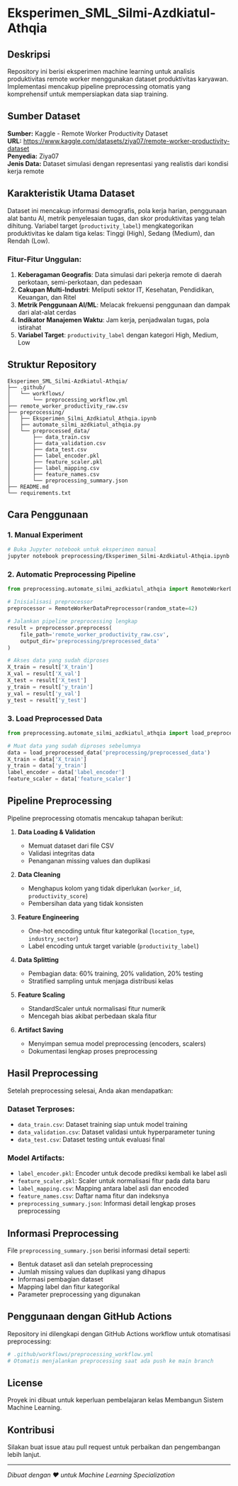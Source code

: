 # Eksperimen_SML_Silmi-Azdkiatul-Athqia

## Deskripsi
Repository ini berisi eksperimen machine learning untuk analisis produktivitas remote worker menggunakan dataset produktivitas karyawan. Implementasi mencakup pipeline preprocessing otomatis yang komprehensif untuk mempersiapkan data siap training.

## Sumber Dataset

**Sumber:** Kaggle - Remote Worker Productivity Dataset  
**URL:** https://www.kaggle.com/datasets/ziya07/remote-worker-productivity-dataset  
**Penyedia:** Ziya07  
**Jenis Data:** Dataset simulasi dengan representasi yang realistis dari kondisi kerja remote

## Karakteristik Utama Dataset

Dataset ini mencakup informasi demografis, pola kerja harian, penggunaan alat bantu AI, metrik penyelesaian tugas, dan skor produktivitas yang telah dihitung. Variabel target (`productivity_label`) mengkategorikan produktivitas ke dalam tiga kelas: Tinggi (High), Sedang (Medium), dan Rendah (Low).

### Fitur-Fitur Unggulan:
1. **Keberagaman Geografis**: Data simulasi dari pekerja remote di daerah perkotaan, semi-perkotaan, dan pedesaan
2. **Cakupan Multi-Industri**: Meliputi sektor IT, Kesehatan, Pendidikan, Keuangan, dan Ritel
3. **Metrik Penggunaan AI/ML**: Melacak frekuensi penggunaan dan dampak dari alat-alat cerdas
4. **Indikator Manajemen Waktu**: Jam kerja, penjadwalan tugas, pola istirahat
5. **Variabel Target**: `productivity_label` dengan kategori High, Medium, Low

## Struktur Repository

```
Eksperimen_SML_Silmi-Azdkiatul-Athqia/
├── .github/
│   └── workflows/
│       └── preprocessing_workflow.yml
├── remote_worker_productivity_raw.csv
├── preprocessing/
│   ├── Eksperimen_Silmi_Azdkiatul_Athqia.ipynb
│   ├── automate_silmi_azdkiatul_athqia.py
│   └── preprocessed_data/
│       ├── data_train.csv
│       ├── data_validation.csv
│       ├── data_test.csv
│       ├── label_encoder.pkl
│       ├── feature_scaler.pkl
│       ├── label_mapping.csv
│       ├── feature_names.csv
│       └── preprocessing_summary.json
├── README.md
└── requirements.txt
```

## Cara Penggunaan

### 1. Manual Experiment
```bash
# Buka Jupyter notebook untuk eksperimen manual
jupyter notebook preprocessing/Eksperimen_Silmi-Azdkiatul-Athqia.ipynb
```

### 2. Automatic Preprocessing Pipeline
```python
from preprocessing.automate_silmi_azdkiatul_athqia import RemoteWorkerDataPreprocessor

# Inisialisasi preprocessor
preprocessor = RemoteWorkerDataPreprocessor(random_state=42)

# Jalankan pipeline preprocessing lengkap
result = preprocessor.preprocess(
    file_path='remote_worker_productivity_raw.csv',
    output_dir='preprocessing/preprocessed_data'
)

# Akses data yang sudah diproses
X_train = result['X_train']
X_val = result['X_val'] 
X_test = result['X_test']
y_train = result['y_train']
y_val = result['y_val']
y_test = result['y_test']
```

### 3. Load Preprocessed Data
```python
from preprocessing.automate_silmi_azdkiatul_athqia import load_preprocessed_data

# Muat data yang sudah diproses sebelumnya
data = load_preprocessed_data('preprocessing/preprocessed_data')
X_train = data['X_train']
y_train = data['y_train']
label_encoder = data['label_encoder']
feature_scaler = data['feature_scaler']
```

## Pipeline Preprocessing

Pipeline preprocessing otomatis mencakup tahapan berikut:

1. **Data Loading & Validation**
   - Memuat dataset dari file CSV
   - Validasi integritas data
   - Penanganan missing values dan duplikasi

2. **Data Cleaning**
   - Menghapus kolom yang tidak diperlukan (`worker_id`, `productivity_score`)
   - Pembersihan data yang tidak konsisten

3. **Feature Engineering**
   - One-hot encoding untuk fitur kategorikal (`location_type`, `industry_sector`)
   - Label encoding untuk target variable (`productivity_label`)

4. **Data Splitting**
   - Pembagian data: 60% training, 20% validation, 20% testing
   - Stratified sampling untuk menjaga distribusi kelas

5. **Feature Scaling**
   - StandardScaler untuk normalisasi fitur numerik
   - Mencegah bias akibat perbedaan skala fitur

6. **Artifact Saving**
   - Menyimpan semua model preprocessing (encoders, scalers)
   - Dokumentasi lengkap proses preprocessing

## Hasil Preprocessing

Setelah preprocessing selesai, Anda akan mendapatkan:

### Dataset Terproses:
- `data_train.csv`: Dataset training siap untuk model training
- `data_validation.csv`: Dataset validasi untuk hyperparameter tuning
- `data_test.csv`: Dataset testing untuk evaluasi final

### Model Artifacts:
- `label_encoder.pkl`: Encoder untuk decode prediksi kembali ke label asli
- `feature_scaler.pkl`: Scaler untuk normalisasi fitur pada data baru
- `label_mapping.csv`: Mapping antara label asli dan encoded
- `feature_names.csv`: Daftar nama fitur dan indeksnya
- `preprocessing_summary.json`: Informasi detail lengkap proses preprocessing

## Informasi Preprocessing

File `preprocessing_summary.json` berisi informasi detail seperti:
- Bentuk dataset asli dan setelah preprocessing
- Jumlah missing values dan duplikasi yang dihapus
- Informasi pembagian dataset
- Mapping label dan fitur kategorikal
- Parameter preprocessing yang digunakan

## Penggunaan dengan GitHub Actions

Repository ini dilengkapi dengan GitHub Actions workflow untuk otomatisasi preprocessing:

```yaml
# .github/workflows/preprocessing_workflow.yml
# Otomatis menjalankan preprocessing saat ada push ke main branch
```

## License

Proyek ini dibuat untuk keperluan pembelajaran kelas Membangun Sistem Machine Learning.

## Kontribusi

Silakan buat issue atau pull request untuk perbaikan dan pengembangan lebih lanjut.

---
*Dibuat dengan ❤️ untuk Machine Learning Specialization*
